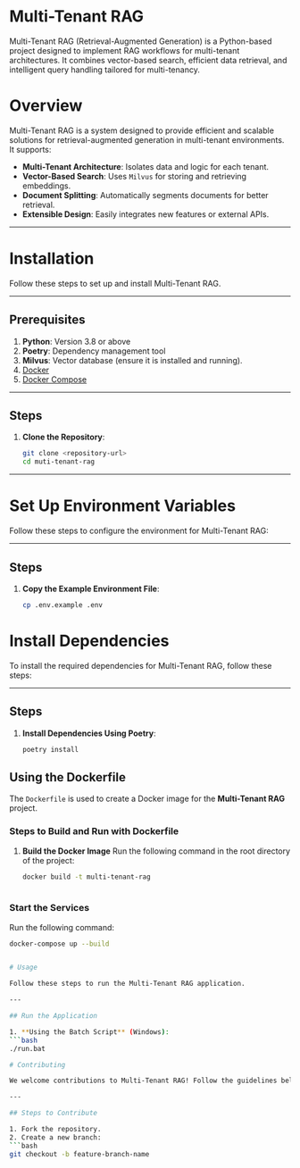 # Multi-Tenant RAG

Multi-Tenant RAG (Retrieval-Augmented Generation) is a Python-based project designed to implement RAG workflows for multi-tenant architectures. It combines vector-based search, efficient data retrieval, and intelligent query handling tailored for multi-tenancy.

# Overview

Multi-Tenant RAG is a system designed to provide efficient and scalable solutions for retrieval-augmented generation in multi-tenant environments. It supports:

- **Multi-Tenant Architecture**: Isolates data and logic for each tenant.
- **Vector-Based Search**: Uses `Milvus` for storing and retrieving embeddings.
- **Document Splitting**: Automatically segments documents for better retrieval.
- **Extensible Design**: Easily integrates new features or external APIs.

---
# Installation

Follow these steps to set up and install Multi-Tenant RAG.

---

## Prerequisites

1. **Python**: Version 3.8 or above
2. **Poetry**: Dependency management tool
3. **Milvus**: Vector database (ensure it is installed and running).
4. [Docker](https://www.docker.com/get-started)
5. [Docker Compose](https://docs.docker.com/compose/install/)


---

## Steps

1. **Clone the Repository**:
   ```bash
   git clone <repository-url>
   cd muti-tenant-rag
---
# Set Up Environment Variables

Follow these steps to configure the environment for Multi-Tenant RAG:

---
## Steps

1. **Copy the Example Environment File**:
   ```bash
   cp .env.example .env

# Install Dependencies

To install the required dependencies for Multi-Tenant RAG, follow these steps:

---

## Steps

1. **Install Dependencies Using Poetry**:
   ```bash
   poetry install

## Using the Dockerfile

The `Dockerfile` is used to create a Docker image for the **Multi-Tenant RAG** project.

### Steps to Build and Run with Dockerfile

1. **Build the Docker Image**
   Run the following command in the root directory of the project:
   ```bash
   docker build -t multi-tenant-rag
  

### Start the Services

Run the following command:
   ```bash
   docker-compose up --build


# Usage

Follow these steps to run the Multi-Tenant RAG application.

---

## Run the Application

1. **Using the Batch Script** (Windows):
   ```bash
   ./run.bat

# Contributing

We welcome contributions to Multi-Tenant RAG! Follow the guidelines below to get started.

---

## Steps to Contribute

1. Fork the repository.
2. Create a new branch:
   ```bash
   git checkout -b feature-branch-name

